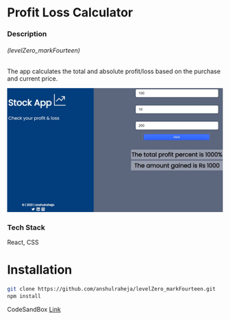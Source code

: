 # Profit Loss Calculator

### Description

###### (levelZero_markFourteen)

The app calculates the total and absolute profit/loss based on the purchase and current price.

![markFourteen_SS](./public/assets/markFourteen.jpg)

### Tech Stack

React, CSS

# Installation

```bash
git clone https://github.com/anshulraheja/levelZero_markFourteen.git
npm install
```

CodeSandBox [Link](https://codesandbox.io/s/github/anshulraheja/levelZero_markFourteen)
